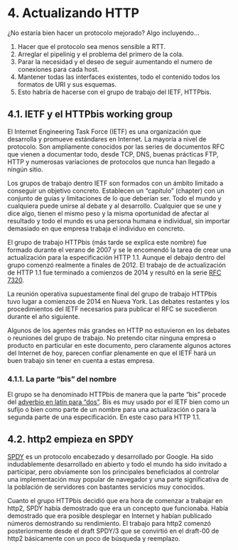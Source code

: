 # 4. Actualizando HTTP

¿No estaría bien hacer un protocolo mejorado? Algo incluyendo...

1. Hacer que el protocolo sea menos sensible a RTT.
2. Arreglar el pipelinig y el problema del primero de la cola.
3. Parar la necesidad y el deseo de seguir aumentando el numero de conexiones para cada host.
4. Mantener todas las interfaces existentes, todo el contenido todos los formatos de URI y sus esquemas.
5. Esto habría de hacerse con el grupo de trabajo del IETF, HTTPbis.

## 4.1. IETF y el HTTPbis working group

El Internet Engineering Task Force (IETF) es una organización que desarrolla y promueve estándares en Internet. La mayoría a nivel de protocolo. Son ampliamente conocidos por las series de documentos RFC que vienen a documentar todo, desde TCP, DNS, buenas prácticas FTP, HTTP y numerosas variaciones de protocolos que nunca han llegado a ningún sitio.

Los grupos de trabajo dentro IETF son formados con un ámbito limitado a conseguir un objetivo concreto. Establecen un “capítulo” (chapter) con un conjunto de guías y limitaciones de lo que deberían ser. Todo el mundo y cualquiera puede unirse al debate y al desarrollo. Cualquier que se une y dice algo, tienen el mismo peso y la misma oportunidad de afectar al resultado y todo el mundo es una persona humana e individual, sin importar demasiado en que empresa trabaja el individuo en concreto.

El grupo de trabajo HTTPbis (más tarde se explica este nombre) fue formado durante el verano de 2007 y se le encomendó la tarea de crear una actualización para la especificación HTTP 1.1. Aunque el debajo dentro del grupo comenzó realmente a finales de 2012. El trabajo de de actualización de HTTP 1.1 fue terminado a comienzos de 2014 y resultó en la serie [RFC 7320](https://tools.ietf.org/html/rfc7320).

La reunión operativa supuestamente final del grupo de trabajo HTTPbis tuvo lugar a comienzos de 2014 en Nueva York. Las debates restantes y los procedimientos del IETF necesarios para publicar el RFC se sucedieron durante el año siguiente.

Algunos de los agentes más grandes en HTTP no estuvieron en los debates o reuniones del grupo de trabajo. No pretendo citar ninguna empresa o producto en particular en este documento, pero claramente algunos actores del Internet de hoy, parecen confiar plenamente en que el IETF hará un buen trabajo sin tener en cuenta a estas empresa.

### 4.1.1. La parte “bis” del nombre

El grupo se ha denominado HTTPbis de manera que la parte “bis” procede del [adverbio en latín para “dos”](https://en.wiktionary.org/wiki/bis#Latin). Bis es muy usado por el IETF bien como un sufijo o bien como parte de un nombre para una actualización o para la segunda parte de una especificación. En este caso para HTTP 1.1.

## 4.2. http2 empieza en SPDY

[SPDY](https://en.wikipedia.org/wiki/SPDY) es un protocolo encabezado y desarrollado por Google. Ha sido indudablemente desarrollado en abierto y todo el mundo ha sido invitado a participar, pero obviamente son los principales beneficiados al controlar una implementación muy popular de navegador y una parte significativa de la población de servidores con bastantes servicios muy conocidos.

Cuanto el grupo HTTPbis decidió que era hora de comenzar a trabajar en http2, SPDY había demostrado que era un concepto que funcionaba. Había demostrado que era posible desplegar en Internet y habían publicado números demostrando su rendimiento. El trabajo para http2 comenzó posteriormente desde el draft SPDY/3 que se convirtió en el draft-00 de http2 básicamente con un poco de búsqueda y reemplazo.
